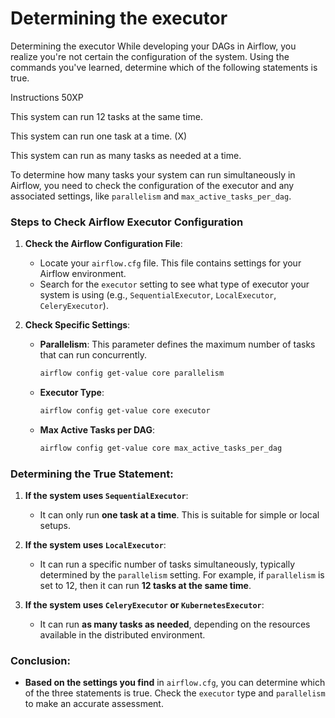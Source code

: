 # Determining the executor

Determining the executor
While developing your DAGs in Airflow, you realize you're not certain the configuration of the system. Using the commands you've learned, determine which of the following statements is true.

Instructions
50XP

This system can run 12 tasks at the same time.

This system can run one task at a time. (X)

This system can run as many tasks as needed at a time.

To determine how many tasks your system can run simultaneously in Airflow, you need to check the configuration of the executor and any associated settings, like `parallelism` and `max_active_tasks_per_dag`.

### Steps to Check Airflow Executor Configuration
1. **Check the Airflow Configuration File**:
   - Locate your `airflow.cfg` file. This file contains settings for your Airflow environment.
   - Search for the `executor` setting to see what type of executor your system is using (e.g., `SequentialExecutor`, `LocalExecutor`, `CeleryExecutor`).

2. **Check Specific Settings**:
   - **Parallelism**: This parameter defines the maximum number of tasks that can run concurrently.
     ```bash
     airflow config get-value core parallelism
     ```
   - **Executor Type**:
     ```bash
     airflow config get-value core executor
     ```
   - **Max Active Tasks per DAG**:
     ```bash
     airflow config get-value core max_active_tasks_per_dag
     ```

### Determining the True Statement:
1. **If the system uses `SequentialExecutor`**:
   - It can only run **one task at a time**. This is suitable for simple or local setups.

2. **If the system uses `LocalExecutor`**:
   - It can run a specific number of tasks simultaneously, typically determined by the `parallelism` setting. For example, if `parallelism` is set to 12, then it can run **12 tasks at the same time**.

3. **If the system uses `CeleryExecutor` or `KubernetesExecutor`**:
   - It can run **as many tasks as needed**, depending on the resources available in the distributed environment.

### Conclusion:
- **Based on the settings you find** in `airflow.cfg`, you can determine which of the three statements is true. Check the `executor` type and `parallelism` to make an accurate assessment.